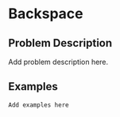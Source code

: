 # Backspace

## Problem Description

Add problem description here.

## Examples

```
Add examples here
```
